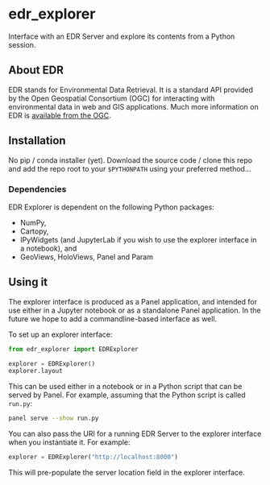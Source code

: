 # edr_explorer
Interface with an EDR Server and explore its contents from a Python session.

## About EDR

EDR stands for Environmental Data Retrieval. It is a standard API provided by the Open Geospatial Consortium (OGC) for interacting with environmental data in web and GIS applications. Much more information on EDR is [available from the OGC](https://ogcapi.ogc.org/edr/).

## Installation

No pip / conda installer (yet). Download the source code / clone this repo and add the repo root to your `$PYTHONPATH` using your preferred method...

### Dependencies

EDR Explorer is dependent on the following Python packages:

* NumPy,
* Cartopy,
* IPyWidgets (and JupyterLab if you wish to use the explorer interface in a notebook), and
* GeoViews, HoloViews, Panel and Param

## Using it

The explorer interface is produced as a Panel application, and intended for use either in a Jupyter notebook or as a standalone Panel application. In the future we hope to add a commandline-based interface as well.

To set up an explorer interface:

```python
from edr_explorer import EDRExplorer

explorer = EDRExplorer()
explorer.layout
```

This can be used either in a notebook or in a Python script that can be served by Panel. For example, assuming that the Python script is called `run.py`:

```bash
panel serve --show run.py
```

You can also pass the URI for a running EDR Server to the explorer interface when you instantiate it. For example:

```python
explorer = EDRExplorer("http://localhost:8000")
```

This will pre-populate the server location field in the explorer interface.